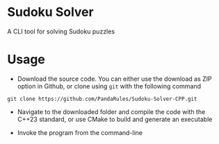 # Sudoku Solver

A CLI tool for solving Sudoku puzzles

# Usage

- Download the source code. You can either use the download as ZIP option in Github, or clone using `git` with the following command 

```
git clone https://github.com/PandaRules/Sudoku-Solver-CPP.git
```

- Navigate to the downloaded folder and compile the code with the C++23 standard, or use CMake to build and generate an executable

- Invoke the program from the command-line